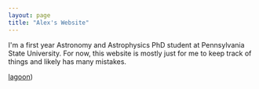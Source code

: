 ```yaml
---
layout: page
title: "Alex's Website"
---
```


I'm a first year Astronomy and Astrophysics PhD student at Pennsylvania State University. For now, this website is mostly just for me 
to keep track of things and likely has many mistakes.

[lagoon](/assets/lagoon_pic.png))
